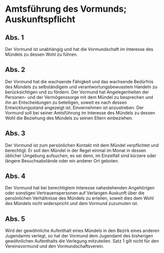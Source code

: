 # Amtsführung des Vormunds; Auskunftspflicht



## Abs. 1

 Der Vormund ist unabhängig und hat die Vormundschaft im Interesse des Mündels zu dessen Wohl zu führen.

## Abs. 2

 Der Vormund hat die wachsende Fähigkeit und das wachsende Bedürfnis des Mündels zu selbständigem und verantwortungsbewusstem Handeln zu berücksichtigen und zu fördern. Der Vormund hat Angelegenheiten der Personen- und der Vermögenssorge mit dem Mündel zu besprechen und ihn an Entscheidungen zu beteiligen, soweit es nach dessen Entwicklungsstand angezeigt ist; Einvernehmen ist anzustreben. Der Vormund soll bei seiner Amtsführung im Interesse des Mündels zu dessen Wohl die Beziehung des Mündels zu seinen Eltern einbeziehen.

## Abs. 3

 Der Vormund ist zum persönlichen Kontakt mit dem Mündel verpflichtet und berechtigt. Er soll den Mündel in der Regel einmal im Monat in dessen üblicher Umgebung aufsuchen, es sei denn, im Einzelfall sind kürzere oder längere Besuchsabstände oder ein anderer Ort geboten.

## Abs. 4

 Der Vormund hat bei berechtigtem Interesse nahestehenden Angehörigen oder sonstigen Vertrauenspersonen auf Verlangen Auskunft über die persönlichen Verhältnisse des Mündels zu erteilen, soweit dies dem Wohl des Mündels nicht widerspricht und dem Vormund zuzumuten ist.

## Abs. 5

 Wird der gewöhnliche Aufenthalt eines Mündels in den Bezirk eines anderen Jugendamts verlegt, so hat der Vormund dem Jugendamt des bisherigen gewöhnlichen Aufenthalts die Verlegung mitzuteilen. Satz 1 gilt nicht für den Vereinsvormund und den Vormundschaftsverein. 

